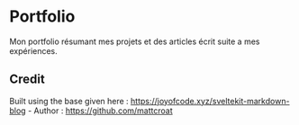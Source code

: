 # Portfolio

Mon portfolio résumant mes projets et des articles écrit suite a mes expériences.

## Credit
Built using the base given here : https://joyofcode.xyz/sveltekit-markdown-blog - Author : https://github.com/mattcroat

